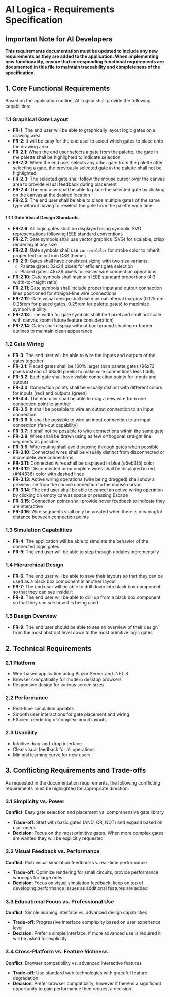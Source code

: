 # AI Logica - Requirements Specification

## Important Note for AI Developers
**This requirements documentation must be updated to include any new requirements as they are added to the application. When implementing new functionality, ensure that corresponding functional requirements are documented in this file to maintain traceability and completeness of the specification.**

## 1. Core Functional Requirements

Based on the application outline, AI Logica shall provide the following capabilities:

### 1.1 Graphical Gate Layout
- **FR-1**: The end user will be able to graphically layout logic gates on a drawing area
- **FR-2**: It will be easy for the end user to select which gates to place onto the drawing area
- **FR-2.1**: When the end user selects a gate from the palette, the gate in the palette shall be highlighted to indicate selection
- **FR-2.2**: When the end user selects any other gate from the palette after selecting a gate, the previously selected gate in the palette shall not be highlighted
- **FR-2.3**: The selected gate shall follow the mouse cursor over the canvas area to provide visual feedback during placement
- **FR-2.4**: The end user shall be able to place the selected gate by clicking on the canvas at the desired location
- **FR-2.5**: The end user shall be able to place multiple gates of the same type without having to reselect the gate from the palette each time

#### 1.1.1 Gate Visual Design Standards
- **FR-2.6**: All logic gates shall be displayed using symbolic SVG representations following IEEE standard conventions
- **FR-2.7**: Gate symbols shall use vector graphics (SVG) for scalable, crisp rendering at any size
- **FR-2.8**: Gate symbols shall use `currentColor` for stroke color to inherit proper text color from CSS themes
- **FR-2.9**: Gates shall have consistent sizing with two size variants:
  - Palette gates: 32x24 pixels for efficient gate selection
  - Placed gates: 48x36 pixels for easier wire connection operations
- **FR-2.10**: Gate symbols shall maintain IEEE standard proportions (4:3 width-to-height ratio)
- **FR-2.11**: Gate symbols shall include proper input and output connection lines positioned for straight-line wire connections
- **FR-2.12**: Gate visual design shall use minimal internal margins (0.125rem 0.25rem for placed gates, 0.25rem for palette gates) to maximize symbol visibility
- **FR-2.13**: Line width for gate symbols shall be 1 pixel and shall not scale with canvas zoom (future feature consideration)
- **FR-2.14**: Gates shall display without background shading or border outlines to maintain clean appearance

### 1.2 Gate Wiring
- **FR-3**: The end user will be able to wire the inputs and outputs of the gates together
- **FR-3.1**: Placed gates shall be 100% larger than palette gates (96x72 pixels instead of 48x36 pixels) to make wire connections less fiddly
- **FR-3.2**: Each gate shall have visible connection points for inputs and outputs
- **FR-3.3**: Connection points shall be visually distinct with different colors for inputs (red) and outputs (green)
- **FR-3.4**: The end user shall be able to drag a new wire from one connection point to another
- **FR-3.5**: It shall be possible to wire an output connection to an input connection
- **FR-3.6**: It shall be possible to wire an input connection to an input connection (fan-out capability)
- **FR-3.7**: It shall not be possible to wire connections within the same gate
- **FR-3.8**: Wires shall be drawn using as few orthogonal straight line segments as possible
- **FR-3.9**: Wire routing shall avoid passing through gates when possible
- **FR-3.10**: Connected wires shall be visually distinct from disconnected or incomplete wire connections
- **FR-3.11**: Connected wires shall be displayed in blue (#5eb3f5) color
- **FR-3.12**: Disconnected or incomplete wires shall be displayed in red (#f44336) color with dashed lines
- **FR-3.13**: Active wiring operations (wire being dragged) shall show a preview line from the source connection to the mouse cursor
- **FR-3.14**: The end user shall be able to cancel an active wiring operation by clicking on empty canvas space or pressing Escape
- **FR-3.15**: Connection points shall provide hover feedback to indicate they are interactive
- **FR-3.16**: Wire segments shall only be created when there is meaningful distance between connection points

### 1.3 Simulation Capabilities
- **FR-4**: The application will be able to simulate the behavior of the connected logic gates
- **FR-5**: The end user will be able to step through updates incrementally

### 1.4 Hierarchical Design
- **FR-6**: The end user will be able to save their layouts so that they can be used as a black box component in another layout
- **FR-7**: The end user will be able to drill down into black box component so that they can see inside it
- **FR-8**: The end user will be able to drill up from a black box component so that they can see how it is being used

### 1.5 Design Overview
- **FR-9**: The end user should be able to see an overview of their design from the most abstract level down to the most primitive logic gates

## 2. Technical Requirements

### 2.1 Platform
- Web-based application using Blazor Server and .NET 8
- Browser compatibility for modern desktop browsers
- Responsive design for various screen sizes

### 2.2 Performance
- Real-time simulation updates
- Smooth user interactions for gate placement and wiring
- Efficient rendering of complex circuit layouts

### 2.3 Usability
- Intuitive drag-and-drop interface
- Clear visual feedback for all operations
- Minimal learning curve for new users

## 3. Conflicting Requirements and Trade-offs

As requested in the documentation requirements, the following conflicting requirements must be highlighted for appropriate direction:

### 3.1 Simplicity vs. Power
**Conflict**: Easy gate selection and placement vs. comprehensive gate library
- **Trade-off**: Start with basic gates (AND, OR, NOT) and expand based on user needs
- **Decision**: Focus on the most primitive gates. When more complex gates are wanted they will be explicitly requested

### 3.2 Visual Feedback vs. Performance
**Conflict**: Rich visual simulation feedback vs. real-time performance
- **Trade-off**: Optimize rendering for small circuits, provide performance warnings for large ones
- **Decision**: Focus on visual simulation feedback, keep on top of developing performance issues as additional features are added

### 3.3 Educational Focus vs. Professional Use
**Conflict**: Simple learning interface vs. advanced design capabilities
- **Trade-off**: Progressive interface complexity based on user experience level
- **Decision**: Prefer a simple interface, if more advanced use is required it will be asked for explicitly

### 3.4 Cross-Platform vs. Feature Richness
**Conflict**: Browser compatibility vs. advanced interactive features
- **Trade-off**: Use standard web technologies with graceful feature degradation
- **Decision**: Prefer browser compatibility, however if there is a significant opportunity to gain performance then request a decision